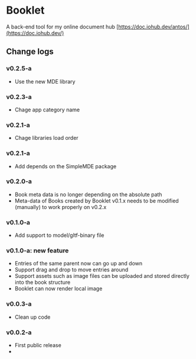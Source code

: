 # Booklet
A back-end tool for my online document hub [https://doc.iohub.dev/antos/](https://doc.iohub.dev/)


## Change logs
### v0.2.5-a
* Use the new MDE library
### v0.2.3-a
* Chage app category name
### v0.2.1-a
* Chage libraries load order
### v0.2.1-a
* Add depends on the SimpleMDE package
### v0.2.0-a
* Book meta data is no longer depending on the absolute path
* Meta-data of Books created by Booklet v0.1.x needs to be modified (manually) to work properly on v0.2.x
### v0.1.0-a
* Add support to model/gltf-binary file
### v0.1.0-a: new feature
* Entries of the same parent now can go up and down
* Support drag and drop to move entries around
* Support assets such as image files can be uploaded and stored directly into the book structure
* Booklet can now render local image

### v0.0.3-a
* Clean up code

### v0.0.2-a
* First public release
*
